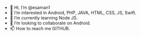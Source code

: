 - 👋 Hi, I’m @esaman1
- 👀 I’m interested in Android, PHP, JAVA, HTML, CSS, JS, Swift.
- 🌱 I’m currently learning Node JS.
- 💞️ I’m looking to collaborate on Android.
- 📫 How to reach me GITHUB.

<!---
esaman1/esaman1 is a ✨ special ✨ repository because its `README.md` (this file) appears on your GitHub profile.
You can click the Preview link to take a look at your changes.
--->
